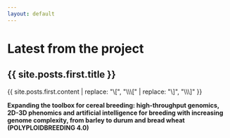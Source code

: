 ```yaml
---
layout: default
---
```



# Latest from the project

<h2>{{ site.posts.first.title }}</h2>
{{ site.posts.first.content | replace: "\[", "\\\[" | replace: "\]", "\\\]" }}

<p></p>

**Expanding the toolbox for cereal breeding: high-throughput genomics, 2D-3D phenomics and artificial intelligence for breeding with increasing genome complexity, from barley to durum and bread wheat (POLYPLOIDBREEDING 4.0)**

